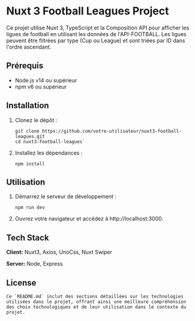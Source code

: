 # Nuxt 3 Football Leagues Project

Ce projet utilise Nuxt 3, TypeScript et la Composition API pour afficher les ligues de football en utilisant les données de l'API-FOOTBALL. Les ligues peuvent être filtrées par type (Cup ou League) et sont triées par ID dans l'ordre ascendant.

## Prérequis

- Node.js v14 ou supérieur
- npm v6 ou supérieur

## Installation

1. Clonez le dépôt :

   ````
   git clone https://github.com/votre-utilisateur/nuxt3-football-leagues.git
   cd nuxt3-football-leagues`
   ````
2. Installez les dépendances :  
   
   ````
   npm install
   ````

## Utilisation

1. Démarrez le serveur de développement :

    ````
    npm run dev
    ````
2. Ouvrez votre navigateur et accédez à http://localhost:3000.


## Tech Stack

**Client:** Nuxt3, Axios, UnoCss, Nuxt Swiper

**Server:** Node, Express

## License
    
    Ce `README.md` inclut des sections détaillées sur les technologies utilisées dans le projet, offrant ainsi une meilleure compréhension des choix technologiques et de leur utilisation dans le contexte du projet.
    